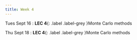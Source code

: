 ```yaml
---
title: Week 4
---
```


Tues Sept 16
: **LEC 4**{: .label .label-grey }Monte Carlo methods

Thu Sept 18
: **LEC 4**{: .label .label-grey }Monte Carlo methods
